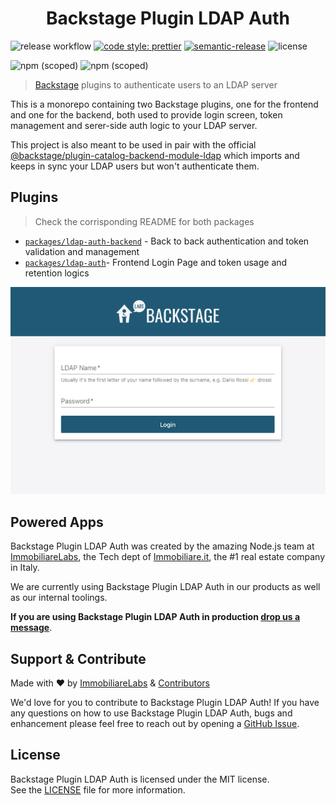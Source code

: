 <h1 align="center">Backstage Plugin LDAP Auth</h1>

![release workflow](https://img.shields.io/github/workflow/status/immobiliare/backstage-plugin-ldap-auth/Release?style=flat-square)
[![code style: prettier](https://img.shields.io/badge/code_style-prettier-ff69b4.svg?style=flat-square)](https://github.com/prettier/prettier?style=flat-square)
[![semantic-release](https://img.shields.io/badge/%20%20%F0%9F%93%A6%F0%9F%9A%80-semantic--release-e10079.svg?style=flat-square)](https://github.com/semantic-release/semantic-release)
![license](https://img.shields.io/github/license/immobiliare/backstage-plugin-ldap-auth?style=flat-square)

![npm (scoped)](https://img.shields.io/npm/v/@immobiliarelabs/backstage-plugin-ldap-auth?style=flat-square)
![npm (scoped)](https://img.shields.io/npm/v/@immobiliarelabs/backstage-plugin-ldap-auth-backend?style=flat-square)

> [Backstage](https://backstage.io/) plugins to authenticate users to an LDAP server

This is a monorepo containing two Backstage plugins, one for the frontend and one for the backend, both used to provide login screen, token management and serer-side auth logic to your LDAP server.

This project is also meant to be used in pair with the official [@backstage/plugin-catalog-backend-module-ldap](https://www.npmjs.com/package/@backstage/plugin-catalog-backend-module-ldap) which imports and keeps in sync your LDAP users but won't authenticate them.

## Plugins

> Check the corrisponding README for both packages

-   [`packages/ldap-auth-backend`](./packages/ldap-auth-backend/README.md) - Back to back authentication and token validation and management
-   [`packages/ldap-auth`](./packages/ldap-auth/README.md)- Frontend Login Page and token usage and retention logics

<p align="center">
  <img src="./screen.png" width="600px" />
</p>

## Powered Apps

Backstage Plugin LDAP Auth was created by the amazing Node.js team at [ImmobiliareLabs](http://labs.immobiliare.it/), the Tech dept of [Immobiliare.it](https://www.immobiliare.it), the #1 real estate company in Italy.

We are currently using Backstage Plugin LDAP Auth in our products as well as our internal toolings.

**If you are using Backstage Plugin LDAP Auth in production [drop us a message](mailto:opensource@immobiliare.it)**.

## Support & Contribute

Made with ❤️ by [ImmobiliareLabs](https://github.com/immobiliare) & [Contributors](https://github.com/immobiliare/backstage-plugin-ldap-auth/CONTRIBUTING.md#contributors)

We'd love for you to contribute to Backstage Plugin LDAP Auth!
If you have any questions on how to use Backstage Plugin LDAP Auth, bugs and enhancement please feel free to reach out by opening a [GitHub Issue](https://github.com/immobiliare/backstage-plugin-ldap-auth).

## License

Backstage Plugin LDAP Auth is licensed under the MIT license.  
See the [LICENSE](https://github.com/immobiliare/backstage-plugin-ldap-auth/LICENSE) file for more information.
